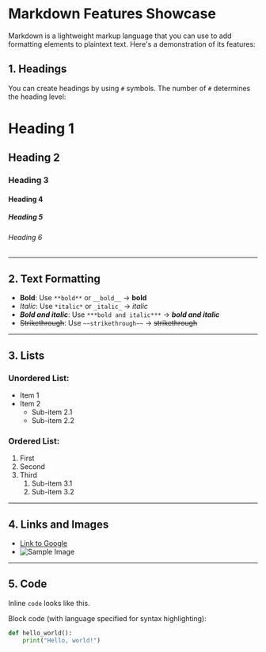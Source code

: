 # Markdown Features Showcase

Markdown is a lightweight markup language that you can use to add formatting elements to plaintext text. Here's a demonstration of its features:

## 1. Headings

You can create headings by using `#` symbols. The number of `#` determines the heading level:

# Heading 1
## Heading 2
### Heading 3
#### Heading 4
##### Heading 5
###### Heading 6

---

## 2. Text Formatting

- **Bold**: Use `**bold**` or `__bold__` → **bold**
- *Italic*: Use `*italic*` or `_italic_` → *italic*
- ***Bold and italic***: Use `***bold and italic***` → ***bold and italic***
- ~~Strikethrough~~: Use `~~strikethrough~~` → ~~strikethrough~~

---

## 3. Lists

### Unordered List:
- Item 1
- Item 2
  - Sub-item 2.1
  - Sub-item 2.2

### Ordered List:
1. First
2. Second
3. Third
   1. Sub-item 3.1
   2. Sub-item 3.2

---

## 4. Links and Images

- [Link to Google](https://www.google.com)
- ![Sample Image](https://via.placeholder.com/150)

---

## 5. Code

Inline `code` looks like this.

Block code (with language specified for syntax highlighting):

```python
def hello_world():
    print("Hello, world!")
```
